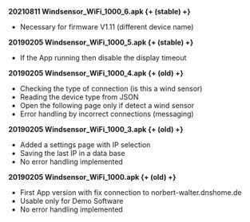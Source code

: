 **20210811 Windsensor_WiFi_1000_6.apk {+ (stable) +}**

* Necessary for firmware V1.11 (different device name)

**20190205 Windsensor_WiFi_1000_5.apk {+ (stable) +}**

* If the App running then disable the display timeout

**20190205 Windsensor_WiFi_1000_4.apk {+ (old) +}**

* Checking the type of connection (is this a wind sensor)
* Reading the device type from JSON
* Open the following page only if detect a wind sensor
* Error handling by incorrect connections (messaging)

**20190205 Windsensor_WiFi_1000_3.apk {+ (old) +}**

* Added a settings page with IP selection
* Saving the last IP in a data base
* No error handling implemented

**20190205 Windsensor_WiFi_1000.apk {+ (old) +}**

* First App version with fix connection to norbert-walter.dnshome.de
* Usable only for Demo Software
* No error handling implemented
